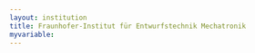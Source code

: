 ```yaml
---
layout: institution
title: Fraunhofer-Institut für Entwurfstechnik Mechatronik
myvariable: 
---
```

